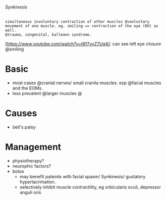 ###### Synkinesis
    simultaneous involuntary contraction of other muscles @vooluntary movement of one muscle. eg. smiling == contraction of the eye (OO) as well.
    @trauma, congenital, kallmann syndrome.
[https://www.youtube.com/watch?v=t6f7vvZ7UqA]: can see left eye closure @smiling

# Basic
- most cases @cranial nerves/ small cranila muscles. esp @facial muscles and the EOMs.
- less prevalent @larger muscles @


# Causes
- bell's palsy

# Management
- physiotherapy?
- neurophic factors?
- botox
    + may benefit pateints with facial spasm/ Synkinesis/ gustatory hyperlacrimation.
    + selectively inhibit muscle contractility, eg orbicularis oculi, depressor anguli oris


